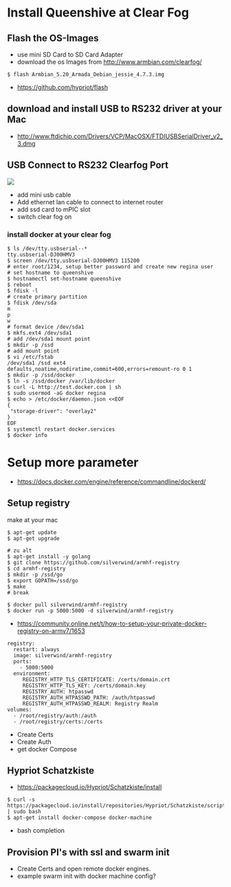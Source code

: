 # Install Queenshive at Clear Fog

## Flash the OS-Images

* use mini SD Card to SD Card Adapter
* download the os Images from http://www.armbian.com/clearfog/

```
$ flash Armbian_5.20_Armada_Debian_jessie_4.7.3.img
```

* https://github.com/hypriot/flash

## download and install USB to RS232 driver at your Mac

* http://www.ftdichip.com/Drivers/VCP/MacOSX/FTDIUSBSerialDriver_v2_3.dmg

## USB Connect to RS232 Clearfog Port

![](images/clearfog-usb-rs232.jpg)

* add mini usb cable
* Add ethernet lan cable to connect to internet router
* add ssd card to mPIC slot
* switch clear fog on

### install docker at your clear fog

```
$ ls /dev/tty.usbserial--*
tty.usbserial-DJ00HMV3
$ screen /dev/tty.usbserial-DJ00HMV3 115200
# enter root/1234, setup better password and create new regina user
# set hostname to queenshive
$ hostnamectl set-hostname queenshive
$ reboot
$ fdisk -l
# create primary partition
$ fdisk /dev/sda
m
p
w
# format device /dev/sda1
$ mkfs.ext4 /dev/sda1
# add /dev/sda1 mount point
$ mkdir -p /ssd
# add mount point
$ vi /etc/fstab
/dev/sda1 /ssd ext4 defaults,noatime,nodiratime,commit=600,errors=remount-ro 0 1
$ mkdir -p /ssd/docker
$ ln -s /ssd/docker /var/lib/docker
$ curl -L http://test.docker.com | sh
$ sudo usermod -aG docker regina
$ echo > /etc/docker/daemon.json <<EOF
{
 "storage-driver": "overlay2"
}
EOF
$ systemctl restart docker.services
$ docker info
```

# Setup more parameter
* https://docs.docker.com/engine/reference/commandline/dockerd/


## Setup registry

make at your mac

```
$ apt-get update
$ apt-get upgrade

# zu alt
$ apt-get install -y golang
$ git clone https://github.com/silverwind/armhf-registry
$ cd armhf-registry
$ mkdir -p /ssd/go
$ export GOPATH=/ssd/go
$ make
# break
```

```
$ docker pull silverwind/armhf-registry
$ docker run -p 5000:5000 -d silverwind/armhf-registry
```

* https://community.online.net/t/how-to-setup-your-private-docker-registry-on-armv7/1653

```
registry:
  restart: always
  image: silverwind/armhf-registry
  ports:
    - 5000:5000
  environment:                                             
     REGISTRY_HTTP_TLS_CERTIFICATE: /certs/domain.crt
     REGISTRY_HTTP_TLS_KEY: /certs/domain.key
     REGISTRY_AUTH: htpasswd
     REGISTRY_AUTH_HTPASSWD_PATH: /auth/htpasswd
     REGISTRY_AUTH_HTPASSWD_REALM: Registry Realm
volumes:
  - /root/registry/auth:/auth
  - /root/registry/certs:/certs
```

* Create Certs
* Create Auth
* get docker Compose

## Hypriot Schatzkiste

* https://packagecloud.io/Hypriot/Schatzkiste/install

```
$ curl -s https://packagecloud.io/install/repositories/Hypriot/Schatzkiste/script.deb.sh | sudo bash
$ apt-get install docker-compose docker-machine
```

* bash completion

## Provision PI's with ssl and swarm init

* Create Certs and open remote docker engines.
* example swarm init with docker machine config?
